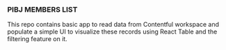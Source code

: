 ### PIBJ MEMBERS LIST
This repo contains basic app to read data from Contentful workspace and populate a simple UI to visualize these records using React Table and the filtering feature on it.
